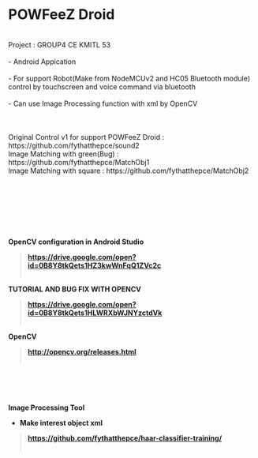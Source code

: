 <H1>POWFeeZ Droid</H1><br>
Project : GROUP4 CE KMITL 53<br><br>
- Android Appication<br><br>
- For support Robot(Make from NodeMCUv2 and HC05 Bluetooth module) control by touchscreen and voice command via bluetooth<br><br>
- Can use Image Processing function with xml by OpenCV<br>
<br><br><br>
 Original Control v1 for support POWFeeZ Droid : https://github.com/fythatthepce/sound2<br>
 Image Matching with green(Bug) : https://github.com/fythatthepce/MatchObj1<br>
 Image Matching with square : https://github.com/fythatthepce/MatchObj2<br>
 
 <br><br>
 
<br>
<br>
<br>

<B>OpenCV configuration in Android Studio<B><br>
 > https://drive.google.com/open?id=0B8Y8tkQets1HZ3kwWnFqQ1ZVc2c<br><br>
 
<B>TUTORIAL AND BUG FIX WITH OPENCV<B><br>
 > https://drive.google.com/open?id=0B8Y8tkQets1HLWRXbWJNYzctdVk<br><br>

<B>OpenCV<B><br>
 > http://opencv.org/releases.html<br><br>
  
<BR><BR><BR>
 
<B>Image Processing Tool<B><br>
  - Make interest object xml<br>
 > https://github.com/fythatthepce/haar-classifier-training/<br><br>
  
